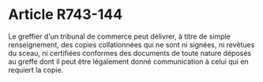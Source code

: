 # Article R743-144

Le greffier d'un tribunal de commerce peut délivrer, à titre de simple renseignement, des copies collationnées qui ne sont ni signées, ni revêtues du sceau, ni certifiées conformes des documents de toute nature déposés au greffe dont il peut être légalement donné communication à celui qui en requiert la copie.